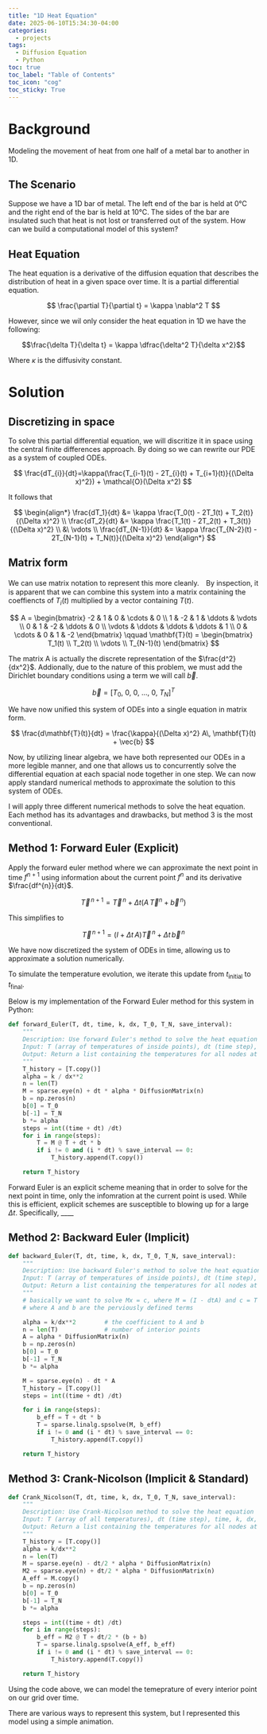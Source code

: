```yaml
---
title: "1D Heat Equation"
date: 2025-06-10T15:34:30-04:00
categories:
  - projects
tags:
  - Diffusion Equation
  - Python
toc: true
toc_label: "Table of Contents"
toc_icon: "cog"
toc_sticky: True
---
```

# Background
Modeling the movement of heat from one half of a metal bar to another in 1D.

<script>
window.MathJax = {
  tex: {
    inlineMath: [['$', '$'], ['\\(', '\\)']]
  }
};
</script>
<script type="text/javascript" async
  src="https://cdn.jsdelivr.net/npm/mathjax@3/es5/tex-mml-chtml.js">
</script>

## The Scenario
Suppose we have a 1D bar of metal. The left end of the bar is held at 0°C and the right end of the bar is held at 10°C. The sides of the bar are insulated such that heat is not lost or transferred out of the system. How can we build a computational model of this system?
## Heat Equation
The heat equation is a derivative of the diffusion equation that describes the distribution of heat in a given space over time. It is a partial differential equation.

$$
\frac{\partial T}{\partial t} = \kappa \nabla^2 T
$$

However, since we wil only consider the heat equation in 1D we have the following:

$$\frac{\delta T}{\delta t} = \kappa \dfrac{\delta^2 T}{\delta x^2}$$

Where $\kappa$ is the diffusivity constant.

# Solution

## Discretizing in space

To solve this partial differential equation, we will discritize it in space using the central finite differences approach. By doing so we can rewrite our PDE as a system of coupled ODEs.

$$
\frac{dT_{i}}{dt}=\kappa(\frac{T_{i-1}(t) - 2T_{i}(t) + T_{i+1}(t)}{(\Delta x)^2}) + \mathcal{O}(\Delta x^2)
$$

It follows that

$$
\begin{align*}
\frac{dT_1}{dt} &= \kappa \frac{T_0(t) - 2T_1(t) + T_2(t)}{(\Delta x)^2} \\
\frac{dT_2}{dt} &= \kappa \frac{T_1(t) - 2T_2(t) + T_3(t)}{(\Delta x)^2} \\
&\ \vdots \\
\frac{dT_{N-1}}{dt} &= \kappa \frac{T_{N-2}(t) - 2T_{N-1}(t) + T_N(t)}{(\Delta x)^2}
\end{align*}
$$

## Matrix form

We can use matrix notation to represent this more cleanly.　By inspection, it is apparent that we can combine this system into a matrix containing the coeffiencts of $T_i(t)$ multiplied by a vector containing $T(t)$.

$$
A =
\begin{bmatrix}
-2 & 1 & 0 & \cdots & 0 \\
1 & -2 & 1 & \ddots & \vdots \\
0 & 1 & -2 & \ddots & 0 \\
\vdots & \ddots & \ddots & \ddots & 1 \\
0 & \cdots & 0 & 1 & -2
\end{bmatrix}
\qquad
\mathbf{T}(t) =
\begin{bmatrix}
T_1(t) \\
T_2(t) \\
\vdots \\
T_{N-1}(t)
\end{bmatrix}
$$

The matrix A is actually the discrete representation of the $\frac{d^2}{dx^2}$. Addionally, due to the nature of this problem, we must add the Dirichlet boundary conditions using a term we will call $\vec{b}$.

$$
\vec{b} = [T_0,\ 0,\ 0,\ \ldots,\ 0,\ T_N]^T
$$

We have now unified this system of ODEs into a single equation in matrix form.

$$
\frac{d\mathbf{T}(t)}{dt} = \frac{\kappa}{(\Delta x)^2} A\, \mathbf{T}(t) + \vec{b}
$$

Now, by utilizing linear algebra, we have both represented our ODEs in a more legible manner, and one that allows us to concurrently solve the differential equation at each spacial node together in one step. We can now apply standard numerical methods to approximate the solution to this system of ODEs. 

I will apply three different numerical methods to solve the heat equation. Each method has its advantages and drawbacks, but method 3 is the most conventional.

## Method 1: Forward Euler (Explicit)

Apply the forward euler method where we can approximate the next point in time $f^{n+1}$ using information about the current point $f^{n}$ and its derivative $\frac{df^{n}}{dt}$.

$$
\vec{T}^{\,n+1} = \vec{T}^{\,n} + \Delta t \left( A\, \vec{T}^n + \vec{b}^{\,n} \right)
$$

This simplifies to

$$
\vec{T}^{\,n+1} = \left( I + \Delta t\, A \right) \vec{T}^{\,n} + \Delta t\, \vec{b}^{\,n}
$$


<!-- $$
\mathbf{T}^{n+1} = \mathbf{T}^{n} + \Delta t \left( A\, \mathbf{T}^n + \mathbf{b}^n \right)
$$ -->

We have now discretized the system of ODEs in time, allowing us to approximate a solution numerically.

To simulate the temperature evolution, we iterate this update from $t_{\text{initial}}$ to $t_{\text{final}}$.

Below is my implementation of the Forward Euler method for this system in Python:

```python
def forward_Euler(T, dt, time, k, dx, T_0, T_N, save_interval):
    """
    Description: Use forward Euler's method to solve the heat equation
    Input: T (array of temperatures of inside points), dt (time step), time, k, dx, T_0, T_N, save_interval
    Output: Return a list containing the temperatures for all nodes at the specified save interval
    """
    T_history = [T.copy()]
    alpha = k / dx**2
    n = len(T)
    M = sparse.eye(n) + dt * alpha * DiffusionMatrix(n)
    b = np.zeros(n)
    b[0] = T_0
    b[-1] = T_N
    b *= alpha
    steps = int((time + dt) /dt)
    for i in range(steps):
        T = M @ T + dt * b
        if i != 0 and (i * dt) % save_interval == 0:
            T_history.append(T.copy())

    return T_history
```

Forward Euler is an explicit scheme meaning that in order to solve for the next point in time, only the infomration at the current point is used. While this is efficient, explicit schemes are susceptible to blowing up for a large $\Delta t$. Specifically, ____

## Method 2: Backward Euler (Implicit)

```python
def backward_Euler(T, dt, time, k, dx, T_0, T_N, save_interval):
    """
    Description: Use backward Euler's method to solve the heat equation
    Input: T (array of temperatures of inside points), dt (time step), time, k, dx, T_0, T_N, save_interval
    Output: Return a list containing the temperatures for all nodes at the specified save interval
    """
    # basically we want to solve Mx = c, where M = (I - dtA) and c = T + dtb,
    # where A and b are the perviously defined terms

    alpha = k/dx**2        # the coefficient to A and b
    n = len(T)             # number of interior points
    A = alpha * DiffusionMatrix(n)
    b = np.zeros(n)
    b[0] = T_0
    b[-1] = T_N
    b *= alpha

    M = sparse.eye(n) - dt * A
    T_history = [T.copy()]
    steps = int((time + dt) /dt)

    for i in range(steps):
        b_eff = T + dt * b
        T = sparse.linalg.spsolve(M, b_eff)
        if i != 0 and (i * dt) % save_interval == 0:
            T_history.append(T.copy())

    return T_history
```

## Method 3: Crank-Nicolson (Implicit & Standard)

```python
def Crank_Nicolson(T, dt, time, k, dx, T_0, T_N, save_interval):
    """
    Description: Use Crank-Nicolson method to solve the heat equation
    Input: T (array of all temperatures), dt (time step), time, k, dx, T_0, T_N, save_interval
    Output: Return a list containing the temperatures for all nodes at the specified save interval
    """
    T_history = [T.copy()]
    alpha = k/dx**2
    n = len(T)
    M = sparse.eye(n) - dt/2 * alpha * DiffusionMatrix(n)
    M2 = sparse.eye(n) + dt/2 * alpha * DiffusionMatrix(n)
    A_eff = M.copy()
    b = np.zeros(n)
    b[0] = T_0
    b[-1] = T_N
    b *= alpha

    steps = int((time + dt) /dt)
    for i in range(steps):
        b_eff = M2 @ T + dt/2 * (b + b)
        T = sparse.linalg.spsolve(A_eff, b_eff)
        if i != 0 and (i * dt) % save_interval == 0:
            T_history.append(T.copy())

    return T_history
```
 
Using the code above, we can model the temeprature of every interior point on our grid over time.

There are various ways to represent this system, but I represented this model using a simple animation.

<!-- {% include figure popup=true image_path="/assets/images/2D_heat_diffusion2.gif" alt="2d_heat" caption="Simple model of the diffusion of heat on a 2D surface" %} -->

